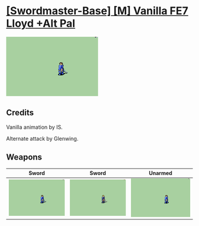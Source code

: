 # [\[Swordmaster-Base\] \[M\] Vanilla FE7 Lloyd +Alt Pal](./)

<img src="./1.%20Sword/Sword_000.png" alt="[Swordmaster-Base] [M] Vanilla FE7 Lloyd +Alt Pal standing" />

## Credits

Vanilla animation by IS.

Alternate attack by Glenwing. 

## Weapons


|Sword |Sword |Unarmed |
|  :---: | :---: | :---: |
| <img alt="Sword animation" src="./1.%20Sword/Sword.gif" /> | <img alt="Sword animation" src="./1.%20Sword%20(Alt)/Sword.gif" /> | <img alt="Unarmed animation" src="./8.%20Unarmed/Unarmed.gif" /> |

